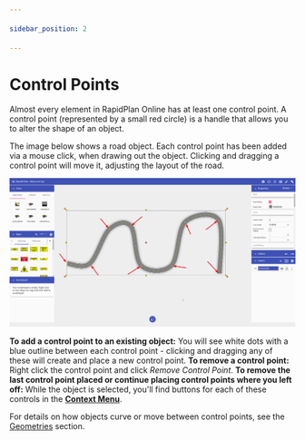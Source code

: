 ```yaml
---

sidebar_position: 2

---
```

# Control Points

Almost every element in RapidPlan Online has at least one control point. A control point (represented by a small red circle) is a handle that allows you to alter the shape of an object.  

The image below shows a road object. Each control point has been added via a mouse click, when drawing out the object. Clicking and dragging a control point will move it, adjusting the layout of the road.

![Control Points](./assets/Control_Points.png)

**To add a control point to an existing object:** You will see white dots with a blue outline between each control point - clicking and dragging any of these will create and place a new control point.
**To remove a control point:** Right click the control point and click *Remove Control Point*.
**To remove the last control point placed or continue placing control points where you left off:** While the object is selected, you'll find buttons for each of these controls in the [**Context Menu**](/rapid-online/rapidplan-online-basics/context-menu.md).

For details on how objects curve or move between control points, see the [Geometries](./geometries.md) section.
